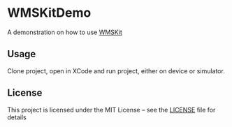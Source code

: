 # WMSKitDemo
A demonstration on how to use [WMSKit](https://github.com/forsen/WMSKit/)

## Usage
Clone project, open in XCode and run project, either on device or simulator. 

## License
This project is licensed under the MIT License – see the [LICENSE](../master/LICENSE) file for details
